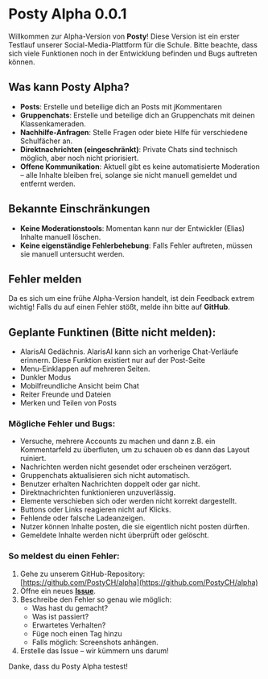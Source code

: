 # Posty Alpha 0.0.1

Willkommen zur Alpha-Version von **Posty**! Diese Version ist ein erster Testlauf unserer Social-Media-Plattform für die Schule. Bitte beachte, dass sich viele Funktionen noch in der Entwicklung befinden und Bugs auftreten können.

## **Was kann Posty Alpha?**

- **Posts**: Erstelle und beteilige dich an Posts mit jKommentaren
- **Gruppenchats**: Erstelle und beteilige dich an Gruppenchats mit deinen Klassenkameraden.
- **Nachhilfe-Anfragen**: Stelle Fragen oder biete Hilfe für verschiedene Schulfächer an.
- **Direktnachrichten (eingeschränkt)**: Private Chats sind technisch möglich, aber noch nicht priorisiert.
- **Offene Kommunikation**: Aktuell gibt es keine automatisierte Moderation – alle Inhalte bleiben frei, solange sie nicht manuell gemeldet und entfernt werden.

## **Bekannte Einschränkungen**

- **Keine Moderationstools**: Momentan kann nur der Entwickler (Elias) Inhalte manuell löschen.
- **Keine eigenständige Fehlerbehebung**: Falls Fehler auftreten, müssen sie manuell untersucht werden.

## **Fehler melden**

Da es sich um eine frühe Alpha-Version handelt, ist dein Feedback extrem wichtig! Falls du auf einen Fehler stößt, melde ihn bitte auf **GitHub**.

## Geplante Funktinen (Bitte nicht melden):
- AlarisAI Gedächnis. AlarisAI kann sich an vorherige Chat-Verläufe erinnern. Diese Funktion existiert nur auf der Post-Seite
- Menu-Einklappen auf mehreren Seiten.
- Dunkler Modus
- Mobilfreundliche Ansicht beim Chat
- Reiter Freunde und Dateien
- Merken und Teilen von Posts

### Mögliche Fehler und Bugs:
- Versuche, mehrere Accounts zu machen und dann z.B. ein Kommentarfeld zu überfluten, um zu schauen ob es dann das Layout ruiniert.
- Nachrichten werden nicht gesendet oder erscheinen verzögert.
- Gruppenchats aktualisieren sich nicht automatisch.
- Benutzer erhalten Nachrichten doppelt oder gar nicht.
- Direktnachrichten funktionieren unzuverlässig.
- Elemente verschieben sich oder werden nicht korrekt dargestellt.
- Buttons oder Links reagieren nicht auf Klicks.
- Fehlende oder falsche Ladeanzeigen.
- Nutzer können Inhalte posten, die sie eigentlich nicht posten dürften.
- Gemeldete Inhalte werden nicht überprüft oder gelöscht.

### **So meldest du einen Fehler:**
1. Gehe zu unserem GitHub-Repository: [https://github.com/PostyCH/alpha](https://github.com/PostyCH/alpha)
2. Öffne ein neues [**Issue**](https://github.com/PostyCH/alpha/issues/new).
3. Beschreibe den Fehler so genau wie möglich:
   - Was hast du gemacht?
   - Was ist passiert?
   - Erwartetes Verhalten?
   - Füge noch einen Tag hinzu
   - Falls möglich: Screenshots anhängen.
4. Erstelle das Issue – wir kümmern uns darum!

Danke, dass du Posty Alpha testest!

